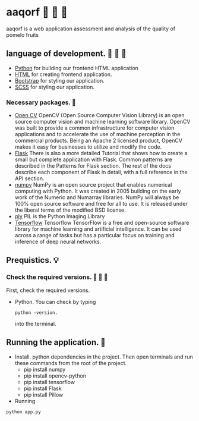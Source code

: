 # aaqorf :crystal_ball: :crystal_ball:	:crystal_ball:
aaqorf  is a web application assessment and analysis of the quality of pomelo fruits

## language of development. :balloon: :balloon: :balloon:
- [Python](https://www.python.org) for building our frontend HTML application
- [HTML](https://html.com) for creating frontend application.
- [Bootstrap](https://getbootstrap.com) for styling our application.
- [SCSS](https://sass-lang.com/)  for styling our application.

### Necessary packages. :gem:
- [Open CV](https://opencv.org/) OpenCV (Open Source Computer Vision Library) is an open source computer vision and machine learning software library. OpenCV was built to provide a common infrastructure for computer vision applications and to accelerate the use of machine perception in the commercial products. Being an Apache 2 licensed product, OpenCV makes it easy for businesses to utilize and modify the code.
- [Flask](https://flask.palletsprojects.com/) There is also a more detailed Tutorial that shows how to create a small but complete application with Flask. Common patterns are described in the Patterns for Flask section. The rest of the docs describe each component of Flask in detail, with a full reference in the API section.
- [numpy](https://numpy.org) NumPy is an open source project that enables numerical computing with Python. It was created in 2005 building on the early work of the Numeric and Numarray libraries. NumPy will always be 100% open source software and free for all to use. It is released under the liberal terms of the modified BSD license.
- [ply](https://pillow.readthedocs.io) PIL is the Python Imaging Library
- [Tensorflow](https://www.tensorflow.org/) Tensorflow TensorFlow is a free and open-source software library for machine learning and artificial intelligence. It can be used across a range of tasks but has a particular focus on training and inference of deep neural networks.

## Prequistics. :bulb:
### Check the required versions. :pushpin: :pushpin: :pushpin:
First, check the required versions.

- Python.
  You can check by typing
  ```
  python –version.
  ```
  into the terminal.

## Running the application. :mag_right:
- Install.
  python dependencies in the project. Then open terminals and run these commands from the root of the project.
  - pip install numpy
  - pip install opencv-python
  - pip install tensorflow
  - pip install Flask
  - pip install Pillow
 - Running
  ```
  python app.py
